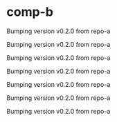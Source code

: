 # comp-b
Bumping version v0.2.0 from repo-a

Bumping version v0.2.0 from repo-a

Bumping version v0.2.0 from repo-a

Bumping version v0.2.0 from repo-a

Bumping version v0.2.0 from repo-a

Bumping version v0.2.0 from repo-a

Bumping version v0.2.0 from repo-a
